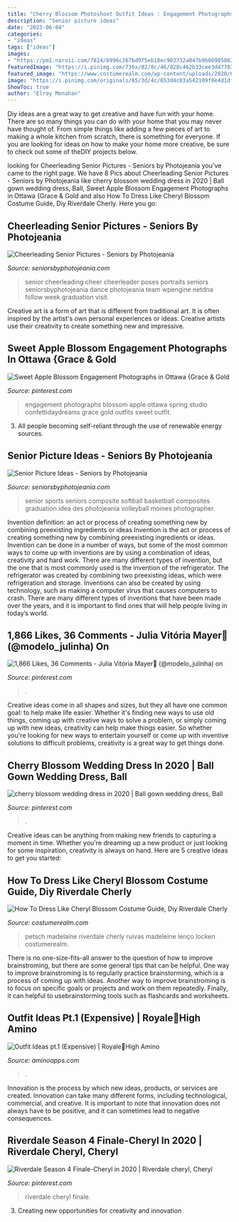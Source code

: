 ```yaml
---
title: "Cherry Blossom Photoshoot Outfit Ideas : Engagement Photographs Blossom Apple Ottawa Spring Studio Confettidaydreams Grace Gold Outfits Sweet Outfit"
description: "Senior picture ideas"
date: "2023-06-04"
categories:
- "ideas"
tags: ["ideas"]
images:
- "https://pm1.narvii.com/7824/b996c267bd9f5eb18ec903732a047b9b06905863r1-1366-768v2_hq.jpg"
featuredImage: "https://i.pinimg.com/736x/82/8c/46/828c462b33cee3d47783dfe0265575d1.jpg"
featured_image: "https://www.costumerealm.com/wp-content/uploads/2020/02/d31829dfc8727d4de0335820fe22c87a-768x1118.jpg"
image: "https://i.pinimg.com/originals/65/3d/4c/653d4c03a542109f8e4d1df4c054b2f8.jpg"
ShowToc: true
author: "Elroy Monahan"
---
```



Diy ideas are a great way to get creative and have fun with your home. There are so many things you can do with your home that you may never have thought of. From simple things like adding a few pieces of art to making a whole kitchen from scratch, there is something for everyone. If you are looking for ideas on how to make your home more creative, be sure to check out some of theDIY projects below.

	

		
looking for Cheerleading Senior Pictures - Seniors by Photojeania you've came to the right page. We have 8 Pics about Cheerleading Senior Pictures - Seniors by Photojeania like cherry blossom wedding dress in 2020 | Ball gown wedding dress, Ball, Sweet Apple Blossom Engagement Photographs in Ottawa {Grace &amp; Gold and also How To Dress Like Cheryl Blossom Costume Guide, Diy Riverdale Cherly. Here you go:
		
    
## Cheerleading Senior Pictures - Seniors By Photojeania

<img loading=lazy src="https://2sc7qi3zd2sh3skuex1obxo3-wpengine.netdna-ssl.com/wp-content/uploads/2017/01/cheerleading-senior-pictures-13.jpg" onerror="this.onerror=null;this.src='https://tse3.mm.bing.net/th?id=OIP.COn5TuPbnfd42ftPF94pdwHaFS&amp;pid=15.1';" alt="Cheerleading Senior Pictures - Seniors by Photojeania">

_Source: seniorsbyphotojeania.com_

>senior cheerleading cheer cheerleader poses portraits seniors seniorsbyphotojeania dance photojeania team wpengine netdna follow week graduation visit. 

	

Creative art is a form of art that is different from traditional art. It is often inspired by the artist's own personal experiences or ideas. Creative artists use their creativity to create something new and impressive.

    
## Sweet Apple Blossom Engagement Photographs In Ottawa {Grace &amp; Gold

<img loading=lazy src="https://i.pinimg.com/originals/65/3d/4c/653d4c03a542109f8e4d1df4c054b2f8.jpg" onerror="this.onerror=null;this.src='https://tse2.mm.bing.net/th?id=OIP.AP7zVeZXyG2HzaWKSi-XQQHaLH&amp;pid=15.1';" alt="Sweet Apple Blossom Engagement Photographs in Ottawa {Grace &amp; Gold">

_Source: pinterest.com_

>engagement photographs blossom apple ottawa spring studio confettidaydreams grace gold outfits sweet outfit. 

	

3. All people becoming self-reliant through the use of renewable energy sources. 

    
## Senior Picture Ideas - Seniors By Photojeania

<img loading=lazy src="https://2sc7qi3zd2sh3skuex1obxo3-wpengine.netdna-ssl.com/wp-content/uploads/2016/08/sports-senior-pictures-ideas.jpg" onerror="this.onerror=null;this.src='https://tse4.mm.bing.net/th?id=OIP.0DAPJVVLvxMmuc9c2Oda4AHaFS&amp;pid=15.1';" alt="Senior Picture Ideas - Seniors by Photojeania">

_Source: seniorsbyphotojeania.com_

>senior sports seniors composite softball basketball composites graduation idea des photojeania volleyball moines photographer. 

	

Invention definition: an act or process of creating something new by combining preexisting ingredients or ideas
Invention is the act or process of creating something new by combining preexisting ingredients or ideas. Invention can be done in a number of ways, but some of the most common ways to come up with inventions are by using a combination of ideas, creativity and hard work. There are many different types of invention, but the one that is most commonly used is the invention of the refrigerator. The refrigerator was created by combining two preexisting ideas, which were refrigeration and storage. Inventions can also be created by using technology, such as making a computer virus that causes computers to crash. There are many different types of inventions that have been made over the years, and it is important to find ones that will help people living in today’s world.

    
## 1,866 Likes, 36 Comments - Julia Vitória Mayer💙 (@modelo_julinha) On

<img loading=lazy src="https://i.pinimg.com/736x/58/b4/59/58b459d699d18aa7a8b71cb379afa017.jpg" onerror="this.onerror=null;this.src='https://tse2.mm.bing.net/th?id=OIP.QBVBPeWEZ8azePppigE9kQHaJQ&amp;pid=15.1';" alt="1,866 Likes, 36 Comments - Julia Vitória Mayer💙 (@modelo_julinha) on">

_Source: pinterest.com_

>. 

	

Creative ideas come in all shapes and sizes, but they all have one common goal: to help make life easier. Whether it's finding new ways to use old things, coming up with creative ways to solve a problem, or simply coming up with new ideas, creativity can help make things easier. So whether you're looking for new ways to entertain yourself or come up with inventive solutions to difficult problems, creativity is a great way to get things done.

    
## Cherry Blossom Wedding Dress In 2020 | Ball Gown Wedding Dress, Ball

<img loading=lazy src="https://i.pinimg.com/736x/57/f4/e9/57f4e9c41a6c97b939d96da85bea99a0.jpg" onerror="this.onerror=null;this.src='https://tse4.mm.bing.net/th?id=OIP.rMvWJTa6xHQUHIDeXFT1gQHaJP&amp;pid=15.1';" alt="cherry blossom wedding dress in 2020 | Ball gown wedding dress, Ball">

_Source: pinterest.com_

>. 

	

Creative ideas can be anything from making new friends to capturing a moment in time. Whether you're dreaming up a new product or just looking for some inspiration, creativity is always on hand. Here are 5 creative ideas to get you started: 

    
## How To Dress Like Cheryl Blossom Costume Guide, Diy Riverdale Cherly

<img loading=lazy src="https://www.costumerealm.com/wp-content/uploads/2020/02/d31829dfc8727d4de0335820fe22c87a-768x1118.jpg" onerror="this.onerror=null;this.src='https://tse1.mm.bing.net/th?id=OIP.p7lYLDIR7ZqkSYUCG4_OrQHaKy&amp;pid=15.1';" alt="How To Dress Like Cheryl Blossom Costume Guide, Diy Riverdale Cherly">

_Source: costumerealm.com_

>petsch madelaine riverdale cherly ruivas madeleine lenço locken costumerealm. 

	

There is no one-size-fits-all answer to the question of how to improve brainstroming, but there are some general tips that can be helpful. One way to improve brainstroming is to regularly practice brainstorming, which is a process of coming up with ideas. Another way to improve brainstroming is to focus on specific goals or projects and work on them repeatedly. Finally, it can helpful to usebrainstorming tools such as flashcards and worksheets.

    
## Outfit Ideas Pt.1 (Expensive) | Royale🎀High Amino

<img loading=lazy src="https://pm1.narvii.com/7824/b996c267bd9f5eb18ec903732a047b9b06905863r1-1366-768v2_hq.jpg" onerror="this.onerror=null;this.src='https://tse3.mm.bing.net/th?id=OIP.ZKRGxC6K00PeXPuu0RBbTwHaEK&amp;pid=15.1';" alt="Outfit Ideas pt.1 (Expensive) | Royale🎀High Amino">

_Source: aminoapps.com_

>. 

	

Innovation is the process by which new ideas, products, or services are created. Innovation can take many different forms, including technological, commercial, and creative. It is important to note that innovation does not always have to be positive, and it can sometimes lead to negative consequences.

    
## Riverdale Season 4 Finale-Cheryl In 2020 | Riverdale Cheryl, Cheryl

<img loading=lazy src="https://i.pinimg.com/736x/82/8c/46/828c462b33cee3d47783dfe0265575d1.jpg" onerror="this.onerror=null;this.src='https://tse4.mm.bing.net/th?id=OIP.ed6-ZaaYCq8m62-ltBeGfwHaIs&amp;pid=15.1';" alt="Riverdale Season 4 Finale-Cheryl in 2020 | Riverdale cheryl, Cheryl">

_Source: pinterest.com_

>riverdale cheryl finale. 

	

3. Creating new opportunities for creativity and innovation 


